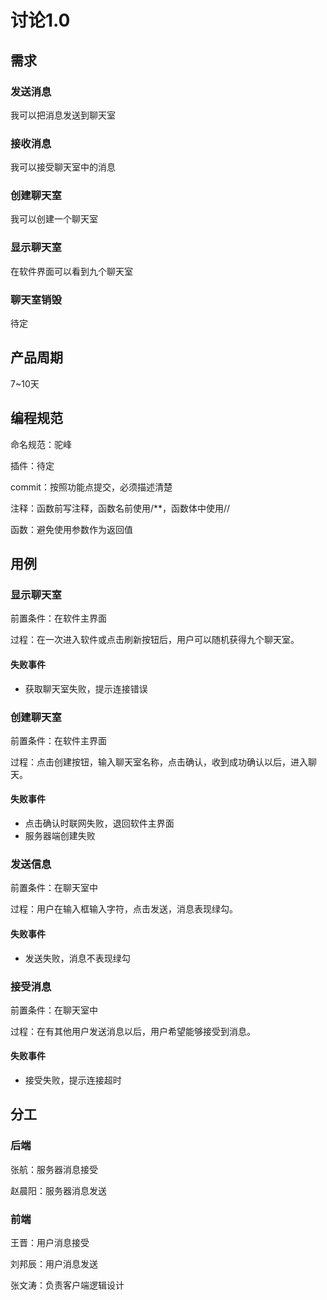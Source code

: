# 讨论1.0

## 需求

### 发送消息

我可以把消息发送到聊天室

### 接收消息

我可以接受聊天室中的消息

### 创建聊天室

我可以创建一个聊天室

### 显示聊天室

在软件界面可以看到九个聊天室

### 聊天室销毁

待定

## 产品周期

7~10天

## 编程规范

命名规范：驼峰

插件：待定

commit：按照功能点提交，必须描述清楚

注释：函数前写注释，函数名前使用/**，函数体中使用//

函数：避免使用参数作为返回值

## 用例

### 显示聊天室

前置条件：在软件主界面

过程：在一次进入软件或点击刷新按钮后，用户可以随机获得九个聊天室。

#### 失败事件

- 获取聊天室失败，提示连接错误

### 创建聊天室

前置条件：在软件主界面

过程：点击创建按钮，输入聊天室名称，点击确认，收到成功确认以后，进入聊天。

#### 失败事件

- 点击确认时联网失败，退回软件主界面
- 服务器端创建失败

### 发送信息

前置条件：在聊天室中

过程：用户在输入框输入字符，点击发送，消息表现绿勾。

#### 失败事件

- 发送失败，消息不表现绿勾

### 接受消息

前置条件：在聊天室中

过程：在有其他用户发送消息以后，用户希望能够接受到消息。

#### 失败事件

- 接受失败，提示连接超时

## 分工

### 后端

张航：服务器消息接受

赵晨阳：服务器消息发送

### 前端

王晋：用户消息接受

刘邦辰：用户消息发送

张文涛：负责客户端逻辑设计